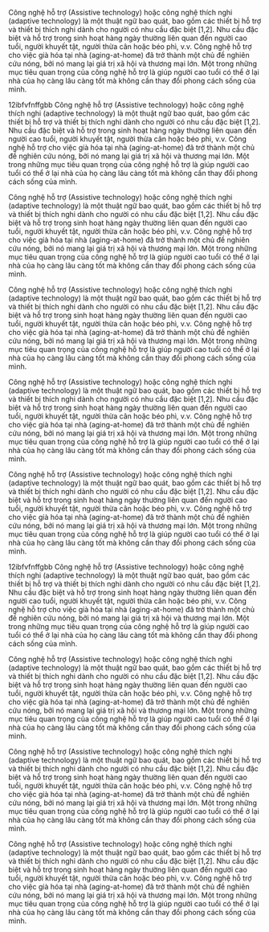 Công nghệ hỗ trợ (Assistive technology) hoặc công nghệ thích nghi (adaptive technology) là một thuật ngữ bao quát, bao gồm các thiết bị hỗ trợ và thiết bị thích nghi dành cho người có nhu cầu đặc biệt [1,2]. Nhu cầu đặc biệt và hỗ trợ trong sinh hoạt hàng ngày thường liên quan đến người cao tuổi, người khuyết tật, người thừa cân hoặc béo phì, v.v. Công nghệ hỗ trợ cho việc già hóa tại nhà (aging-at-home) đã trở thành một chủ đề nghiên cứu nóng, bởi nó mang lại giá trị xã hội và thương mại lớn. Một trong những mục tiêu quan trọng của công nghệ hỗ trợ là giúp người cao tuổi có thể ở lại nhà của họ càng lâu càng tốt mà không cần thay đổi phong cách sống của mình.

12ibfvfnffgbb
Công nghệ hỗ trợ (Assistive technology) hoặc công nghệ thích nghi (adaptive technology) là một thuật ngữ bao quát, bao gồm các thiết bị hỗ trợ và thiết bị thích nghi dành cho người có nhu cầu đặc biệt [1,2]. Nhu cầu đặc biệt và hỗ trợ trong sinh hoạt hàng ngày thường liên quan đến người cao tuổi, người khuyết tật, người thừa cân hoặc béo phì, v.v. Công nghệ hỗ trợ cho việc già hóa tại nhà (aging-at-home) đã trở thành một chủ đề nghiên cứu nóng, bởi nó mang lại giá trị xã hội và thương mại lớn. Một trong những mục tiêu quan trọng của công nghệ hỗ trợ là giúp người cao tuổi có thể ở lại nhà của họ càng lâu càng tốt mà không cần thay đổi phong cách sống của mình.

Công nghệ hỗ trợ (Assistive technology) hoặc công nghệ thích nghi (adaptive technology) là một thuật ngữ bao quát, bao gồm các thiết bị hỗ trợ và thiết bị thích nghi dành cho người có nhu cầu đặc biệt [1,2]. Nhu cầu đặc biệt và hỗ trợ trong sinh hoạt hàng ngày thường liên quan đến người cao tuổi, người khuyết tật, người thừa cân hoặc béo phì, v.v. Công nghệ hỗ trợ cho việc già hóa tại nhà (aging-at-home) đã trở thành một chủ đề nghiên cứu nóng, bởi nó mang lại giá trị xã hội và thương mại lớn. Một trong những mục tiêu quan trọng của công nghệ hỗ trợ là giúp người cao tuổi có thể ở lại nhà của họ càng lâu càng tốt mà không cần thay đổi phong cách sống của mình.

Công nghệ hỗ trợ (Assistive technology) hoặc công nghệ thích nghi (adaptive technology) là một thuật ngữ bao quát, bao gồm các thiết bị hỗ trợ và thiết bị thích nghi dành cho người có nhu cầu đặc biệt [1,2]. Nhu cầu đặc biệt và hỗ trợ trong sinh hoạt hàng ngày thường liên quan đến người cao tuổi, người khuyết tật, người thừa cân hoặc béo phì, v.v. Công nghệ hỗ trợ cho việc già hóa tại nhà (aging-at-home) đã trở thành một chủ đề nghiên cứu nóng, bởi nó mang lại giá trị xã hội và thương mại lớn. Một trong những mục tiêu quan trọng của công nghệ hỗ trợ là giúp người cao tuổi có thể ở lại nhà của họ càng lâu càng tốt mà không cần thay đổi phong cách sống của mình.

Công nghệ hỗ trợ (Assistive technology) hoặc công nghệ thích nghi (adaptive technology) là một thuật ngữ bao quát, bao gồm các thiết bị hỗ trợ và thiết bị thích nghi dành cho người có nhu cầu đặc biệt [1,2]. Nhu cầu đặc biệt và hỗ trợ trong sinh hoạt hàng ngày thường liên quan đến người cao tuổi, người khuyết tật, người thừa cân hoặc béo phì, v.v. Công nghệ hỗ trợ cho việc già hóa tại nhà (aging-at-home) đã trở thành một chủ đề nghiên cứu nóng, bởi nó mang lại giá trị xã hội và thương mại lớn. Một trong những mục tiêu quan trọng của công nghệ hỗ trợ là giúp người cao tuổi có thể ở lại nhà của họ càng lâu càng tốt mà không cần thay đổi phong cách sống của mình.

Công nghệ hỗ trợ (Assistive technology) hoặc công nghệ thích nghi (adaptive technology) là một thuật ngữ bao quát, bao gồm các thiết bị hỗ trợ và thiết bị thích nghi dành cho người có nhu cầu đặc biệt [1,2]. Nhu cầu đặc biệt và hỗ trợ trong sinh hoạt hàng ngày thường liên quan đến người cao tuổi, người khuyết tật, người thừa cân hoặc béo phì, v.v. Công nghệ hỗ trợ cho việc già hóa tại nhà (aging-at-home) đã trở thành một chủ đề nghiên cứu nóng, bởi nó mang lại giá trị xã hội và thương mại lớn. Một trong những mục tiêu quan trọng của công nghệ hỗ trợ là giúp người cao tuổi có thể ở lại nhà của họ càng lâu càng tốt mà không cần thay đổi phong cách sống của mình.

12ibfvfnffgbb
Công nghệ hỗ trợ (Assistive technology) hoặc công nghệ thích nghi (adaptive technology) là một thuật ngữ bao quát, bao gồm các thiết bị hỗ trợ và thiết bị thích nghi dành cho người có nhu cầu đặc biệt [1,2]. Nhu cầu đặc biệt và hỗ trợ trong sinh hoạt hàng ngày thường liên quan đến người cao tuổi, người khuyết tật, người thừa cân hoặc béo phì, v.v. Công nghệ hỗ trợ cho việc già hóa tại nhà (aging-at-home) đã trở thành một chủ đề nghiên cứu nóng, bởi nó mang lại giá trị xã hội và thương mại lớn. Một trong những mục tiêu quan trọng của công nghệ hỗ trợ là giúp người cao tuổi có thể ở lại nhà của họ càng lâu càng tốt mà không cần thay đổi phong cách sống của mình.

Công nghệ hỗ trợ (Assistive technology) hoặc công nghệ thích nghi (adaptive technology) là một thuật ngữ bao quát, bao gồm các thiết bị hỗ trợ và thiết bị thích nghi dành cho người có nhu cầu đặc biệt [1,2]. Nhu cầu đặc biệt và hỗ trợ trong sinh hoạt hàng ngày thường liên quan đến người cao tuổi, người khuyết tật, người thừa cân hoặc béo phì, v.v. Công nghệ hỗ trợ cho việc già hóa tại nhà (aging-at-home) đã trở thành một chủ đề nghiên cứu nóng, bởi nó mang lại giá trị xã hội và thương mại lớn. Một trong những mục tiêu quan trọng của công nghệ hỗ trợ là giúp người cao tuổi có thể ở lại nhà của họ càng lâu càng tốt mà không cần thay đổi phong cách sống của mình.

Công nghệ hỗ trợ (Assistive technology) hoặc công nghệ thích nghi (adaptive technology) là một thuật ngữ bao quát, bao gồm các thiết bị hỗ trợ và thiết bị thích nghi dành cho người có nhu cầu đặc biệt [1,2]. Nhu cầu đặc biệt và hỗ trợ trong sinh hoạt hàng ngày thường liên quan đến người cao tuổi, người khuyết tật, người thừa cân hoặc béo phì, v.v. Công nghệ hỗ trợ cho việc già hóa tại nhà (aging-at-home) đã trở thành một chủ đề nghiên cứu nóng, bởi nó mang lại giá trị xã hội và thương mại lớn. Một trong những mục tiêu quan trọng của công nghệ hỗ trợ là giúp người cao tuổi có thể ở lại nhà của họ càng lâu càng tốt mà không cần thay đổi phong cách sống của mình.

Công nghệ hỗ trợ (Assistive technology) hoặc công nghệ thích nghi (adaptive technology) là một thuật ngữ bao quát, bao gồm các thiết bị hỗ trợ và thiết bị thích nghi dành cho người có nhu cầu đặc biệt [1,2]. Nhu cầu đặc biệt và hỗ trợ trong sinh hoạt hàng ngày thường liên quan đến người cao tuổi, người khuyết tật, người thừa cân hoặc béo phì, v.v. Công nghệ hỗ trợ cho việc già hóa tại nhà (aging-at-home) đã trở thành một chủ đề nghiên cứu nóng, bởi nó mang lại giá trị xã hội và thương mại lớn. Một trong những mục tiêu quan trọng của công nghệ hỗ trợ là giúp người cao tuổi có thể ở lại nhà của họ càng lâu càng tốt mà không cần thay đổi phong cách sống của mình.